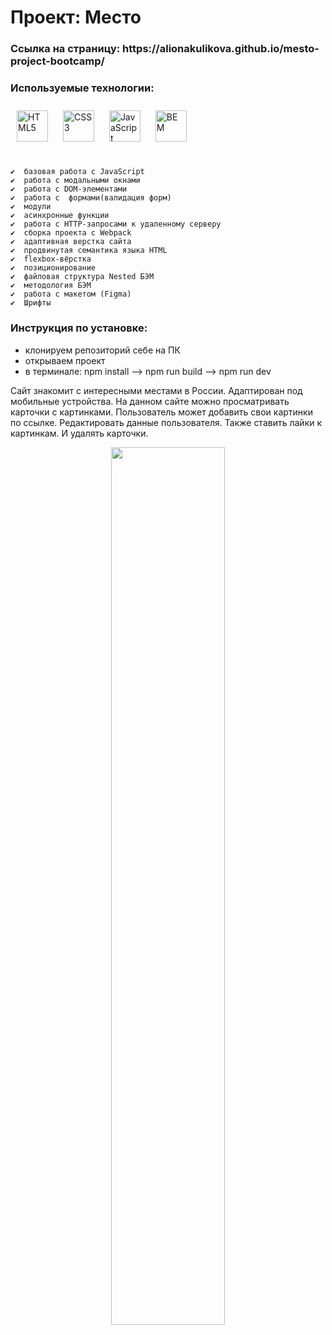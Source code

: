 # Проект: __Место__
<h3>Ссылка на страницу: https://alionakulikova.github.io/mesto-project-bootcamp/ </h3>

###  Используемые технологии: 
<div align="left">   
  <a href="https://en.wikipedia.org/wiki/HTML5" target="_blank"><img style="margin: 10px" src="https://profilinator.rishav.dev/skills-assets/html5-original-wordmark.svg" alt="HTML5" height="50" /></a> 
<a href="https://www.w3schools.com/css/" target="_blank"><img style="margin: 10px" src="https://profilinator.rishav.dev/skills-assets/css3-original-wordmark.svg" alt="CSS3" height="50" /></a>  
  <a href="https://www.javascript.com/" target="_blank"><img style="margin: 10px" src="https://profilinator.rishav.dev/skills-assets/javascript-original.svg" alt="JavaScript" height="50" /></a> 
  <a href="http://getbem.com/" target="_blank"><img style="margin: 10px" src="https://profilinator.rishav.dev/skills-assets/bem.svg" alt="BEM" height="50" /></a>  
</div>
</br>

    ✔️  базовая работа с JavaScript
    ✔️  работа с модальными окнами 
    ✔️  работа с DOM-элементами
    ✔️  работа с  формами(валидация форм)
    ✔️  модули
    ✔️  асинхронные функции 
    ✔️  работа с HTTP-запросами к удаленному серверу 
    ✔️  сборка проекта с Webpack
    ✔️  адаптивная верстка сайта
    ✔️  продвинутая семантика языка HTML
    ✔️  flexbox-вёрстка
    ✔️  позиционирование
    ✔️  файловая структура Nested БЭМ
    ✔️  методология БЭМ 
    ✔️  работа с макетом (Figma)
    ✔️  Шрифты


### Инструкция по установке:
 <div align="left">
  
  - клонируем репозиторий себе на ПК 
  - открываем проект  
  - в терминале: npm install --> npm run build --> npm run dev 
  
</div>

<p> Сайт знакомит с интересными местами в России. Адаптирован под мобильные устройства. На данном сайте можно просматривать карточки с картинками. Пользователь может добавить свои картинки по ссылке. Редактировать данные пользователя. Также ставить лайки к картинкам. И удалять карточки. </p>
<div align="center">
<img src="https://sun9-44.userapi.com/impg/B5C75oY9RXaNvf6EYA0TgQGd6TCgCADRqcw_uw/VBEIm6WHfa4.jpg?size=859x728&quality=95&sign=ba59bdf94c0e07cdbc7fec163a54704a&type=album" align="center" style="width: 60%" />
</div>  



